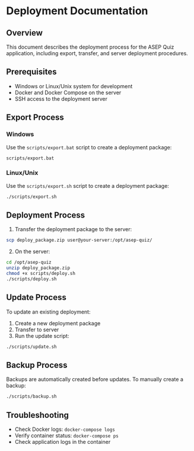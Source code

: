 # Deployment Documentation

## Overview
This document describes the deployment process for the ASEP Quiz application, including export, transfer, and server deployment procedures.

## Prerequisites
- Windows or Linux/Unix system for development
- Docker and Docker Compose on the server
- SSH access to the deployment server

## Export Process

### Windows
Use the `scripts/export.bat` script to create a deployment package:
```batch
scripts/export.bat
```

### Linux/Unix
Use the `scripts/export.sh` script to create a deployment package:
```bash
./scripts/export.sh
```

## Deployment Process

1. Transfer the deployment package to the server:
```bash
scp deploy_package.zip user@your-server:/opt/asep-quiz/
```

2. On the server:
```bash
cd /opt/asep-quiz
unzip deploy_package.zip
chmod +x scripts/deploy.sh
./scripts/deploy.sh
```

## Update Process
To update an existing deployment:

1. Create a new deployment package
2. Transfer to server
3. Run the update script:
```bash
./scripts/update.sh
```

## Backup Process
Backups are automatically created before updates. To manually create a backup:
```bash
./scripts/backup.sh
```

## Troubleshooting
- Check Docker logs: `docker-compose logs`
- Verify container status: `docker-compose ps`
- Check application logs in the container 